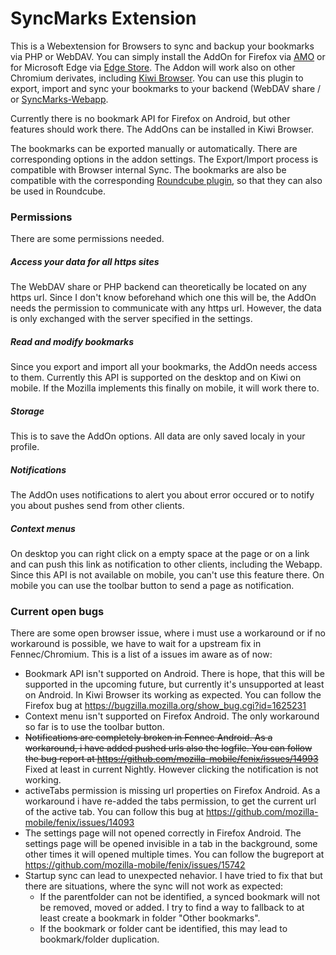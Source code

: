 # SyncMarks Extension
This is a Webextension for Browsers to sync and backup your bookmarks via PHP or WebDAV. You can simply install the AddOn for Firefox via [AMO](https://addons.mozilla.org/addon/davmarks/) or for Microsoft Edge via [Edge Store](https://microsoftedge.microsoft.com/addons/detail/ffobakhdlfhmnnkmimkbnbmnplihhphg). The Addon will work also on other Chromium derivates, including [Kiwi Browser](https://play.google.com/store/apps/details?id=com.kiwibrowser.browser). You can use this plugin to export, import and sync your bookmarks to your backend (WebDAV share / or [SyncMarks-Webapp](https://github.com/Offerel/SyncMarks).

Currently there is no bookmark API for Firefox on Android, but other features should work there. The AddOns can be installed in Kiwi Browser.

The bookmarks can be exported manually or automatically. There are corresponding options in the addon settings. The Export/Import process is compatible with Browser internal Sync. The bookmarks are also be compatible with the corresponding [Roundcube plugin](https://github.com/Offerel/roundcube_ffbookmarks), so that they can also be used in Roundcube.

### Permissions

There are some permissions needed.

##### Access your data for all https sites

The WebDAV share or PHP backend can theoretically be located on any https url. Since I don't know beforehand which one this will be, the AddOn needs the permission to communicate with any https url. However, the data is only exchanged with the server specified in the settings.

##### Read and modify bookmarks

Since you export and import all your bookmarks, the AddOn needs access to them. Currently this API is supported on the desktop and on Kiwi on mobile. If the Mozilla implements this finally on mobile, it will work there to.

##### Storage

This is to save the AddOn options. All data are only saved localy in your profile.

##### Notifications

The AddOn uses notifications to alert you about error occured or to notify you about pushes send from other clients.

##### Context menus

On desktop you can right click on a empty space at the page or on a link and can push this link as notification to other clients, including the Webapp. Since this API is not available on mobile, you can't use this feature there. On mobile you can use the toolbar button to send a page as notification.
 
### Current open bugs
There are some open browser issue, where i must use a workaround or if no workaround is possible, we have to wait for a upstream fix in Fennec/Chromium. This is a list of a issues im aware as of now:
* Bookmark API isn't supported on Android. There is hope, that this will be supported in the upcoming future, but currently it's unsupported at least on Android. In Kiwi Browser its working as expected. You can follow the Firefox bug at https://bugzilla.mozilla.org/show_bug.cgi?id=1625231
* Context menu isn't supported on Firefox Android. The only workaround so far is to use the toolbar button.
* ~~Notifications are completely broken in Fennec Android. As a workaround, i have added pushed urls also the logfile. You can follow the bug report at https://github.com/mozilla-mobile/fenix/issues/14993~~ Fixed at least in current Nightly. However clicking the notification is not working.
* activeTabs permission is missing url properties on Firefox Android. As a workaround i have re-added the tabs permission, to get the current url of the active tab. You can follow this bug at https://github.com/mozilla-mobile/fenix/issues/14093
* The settings page will not opened correctly in Firefox Android. The settings page will be opened invisible in a tab in the background, some other times it will opened multiple times. You can follow the bugreport at https://github.com/mozilla-mobile/fenix/issues/15742
* Startup sync can lead to unexpected nehavior. I have tried to fix that but there are situations, where the sync will not work as expected:
  * If the parentfolder can not be identified, a synced bookmark will not be removed, moved or added. I try to find a way to fallback to at least create a bookmark in folder "Other bookmarks".
  * If the bookmark or folder cant be identified, this may lead to bookmark/folder duplication. 
